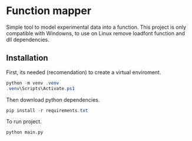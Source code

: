 # Function mapper

Simple tool to model experimental data into a function. 
This project is only compatible with Windowns, to use on Linux remove loadfont function and dll dependencies.

## Installation

First, its needed (recomendation) to create a virtual enviroment.

```powershell
python -m venv .venv
.venv\Scripts\Activate.ps1
```

Then download python dependencies.
```powershell
pip install -r requirements.txt
```

To run project.
```python
python main.py
```